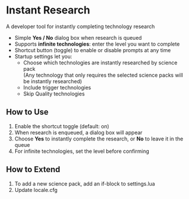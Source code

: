 # Instant Research

A developer tool for instantly completing technology research

- Simple **Yes / No** dialog box when research is queued 
- Supports **infinite technologies**: enter the level you want to complete 
- Shortcut button (toggle) to enable or disable prompts at any time 
- Startup settings let you:  
  - Choose which technologies are instantly researched by science pack  
    (Any technology that only requires the selected science packs will be instantly researched)
  - Include trigger technologies
  - Skip Quality technologies 

## How to Use
1. Enable the shortcut toggle (default: on)  
2. When research is enqueued, a dialog box will appear  
3. Choose **Yes** to instantly complete the research, or **No** to leave it in the queue  
4. For infinite technologies, set the level before confirming  

## How to Extend
1. To add a new science pack, add an if-block to settings.lua
2. Update locale.cfg
